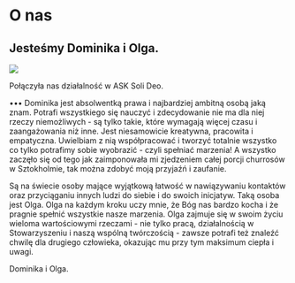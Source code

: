 ---
---
# O nas

<h2 class="text-handwritten">Jesteśmy Dominika i Olga. </h2>
<img src="IMG_6761.png"/>
<p>
Połączyła nas działalność w <span class="text-accent">ASK Soli Deo. </span>
</p>

<span class="h1 text-dots">•••</span>
Dominika jest absolwentką prawa i najbardziej ambitną osobą jaką znam. Potrafi wszystkiego się nauczyć i zdecydowanie nie ma dla niej rzeczy niemożliwych - są tylko takie, które wymagają więcej czasu i zaangażowania niż inne. Jest niesamowicie kreatywna, pracowita i empatyczna. Uwielbiam z nią współpracować i tworzyć totalnie wszystko co tylko potrafimy sobie wyobrazić - czyli spełniać marzenia! A wszystko zaczęło się od tego jak zaimponowała mi zjedzeniem całej porcji churrosów w Sztokholmie, tak można zdobyć moją przyjaźń i zaufanie.
<br>

Są na świecie osoby mające wyjątkową łatwość w nawiązywaniu kontaktów oraz przyciąganiu innych ludzi do siebie i do swoich inicjatyw. Taką osoba jest Olga. Olga na każdym kroku uczy mnie, że Bóg nas bardzo kocha i że pragnie spełnić wszystkie nasze marzenia. Olga zajmuje się w swoim życiu wieloma wartościowymi rzeczami - nie tylko pracą, działalnością w Stowarzyszeniu i naszą wspólną twórczością - zawsze potrafi też znaleźć chwilę dla drugiego człowieka, okazując mu przy tym maksimum ciepła i uwagi.

Dominika i Olga. 